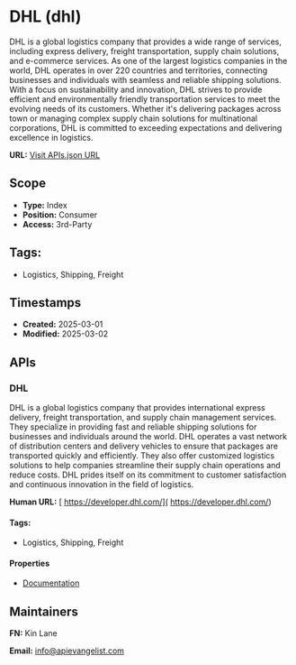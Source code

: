 # DHL (dhl)
DHL is a global logistics company that provides a wide range of services, including express delivery, freight transportation, supply chain solutions, and e-commerce services. As one of the largest logistics companies in the world, DHL operates in over 220 countries and territories, connecting businesses and individuals with seamless and reliable shipping solutions. With a focus on sustainability and innovation, DHL strives to provide efficient and environmentally friendly transportation services to meet the evolving needs of its customers. Whether it's delivering packages across town or managing complex supply chain solutions for multinational corporations, DHL is committed to exceeding expectations and delivering excellence in logistics.

**URL:** [Visit APIs.json URL](https://raw.githubusercontent.com/api-evangelist/dhl/refs/heads/main/apis.yml)

## Scope

- **Type:** Index 
- **Position:** Consumer 
- **Access:** 3rd-Party 

## Tags:

 - Logistics, Shipping, Freight

## Timestamps

- **Created:** 2025-03-01 
- **Modified:** 2025-03-02 

## APIs

### DHL
DHL is a global logistics company that provides international express delivery, freight transportation, and supply chain management services. They specialize in providing fast and reliable shipping solutions for businesses and individuals around the world. DHL operates a vast network of distribution centers and delivery vehicles to ensure that packages are transported quickly and efficiently. They also offer customized logistics solutions to help companies streamline their supply chain operations and reduce costs. DHL prides itself on its commitment to customer satisfaction and continuous innovation in the field of logistics.

**Human URL:** [ https://developer.dhl.com/]( https://developer.dhl.com/)


#### Tags:

 - Logistics, Shipping, Freight

#### Properties

- [Documentation]( https://developer.dhl.com/)

## Maintainers

**FN:** Kin Lane

**Email:** info@apievangelist.com

